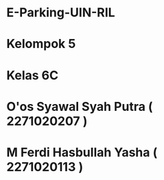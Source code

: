 # E-Parking-UIN-RIL
# Kelompok 5
# Kelas 6C
# O'os Syawal Syah Putra   ( 2271020207 )
# M Ferdi Hasbullah Yasha  ( 2271020113 )
